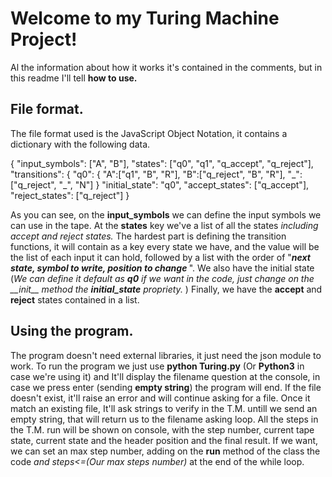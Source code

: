 # Welcome to my Turing Machine Project! 

Al the information about how it works it's contained in the comments, but in this readme I'll tell **how to use.**

## File format.

The file format used is the JavaScript Object Notation, it contains a dictionary with the following data.

{
	"input_symbols":  ["A",  "B"],
	"states":  ["q0",  "q1",  "q_accept",  "q_reject"],
	"transitions":  {
		"q0":  {
			"A":["q1",  "B",  "R"],
			"B":["q_reject",  "B",  "R"],
			"_":["q_reject", "\_", "N"]
	}
	"initial_state":  "q0",
	"accept_states":  ["q_accept"],
	"reject_states":  ["q_reject"]
}

As you can see, on the **input_symbols** we can define the input symbols we can use in the tape.
At the **states**   key we've a list of all the states <em>including accept and reject states.</em>
The hardest part is defining the transition functions, it will contain as a key every state we have, and the value will be the list of each input it can hold, followed by a list with the order of "<em><strong>next state, symbol to write, position to change </strong></em>".
We also have the initial state (<em>We can define it default as <strong>q0</strong> if we want in the code, just change on the \_\_init__ method the <strong>initial_state</strong> propriety. </em>)
Finally, we have the <strong>accept</strong> and <strong>reject</strong> states contained in a list.

## Using the program.

The program doesn't need external libraries, it just need the json module to work. To run the program we just use <strong>python Turing.py</strong> (Or <strong>Python3</strong> in case we're using it) and It'll display the filename question at the console, in case we press enter (sending <strong>empty string</strong>) the program will end. If the file doesn't exist, it'll raise an error and will continue asking for a file. Once it match an  existing file, It'll ask strings to verify in the T.M. untill we send an empty string, that will return us to the filename asking loop.
All the steps in the T.M. run will be shown on console, with the step number, current tape state, current state and the header position and the final result. If we want, we can set an max step number, adding on the <strong>run</strong>  method of the class the code <em>and steps<=(Our max steps number)</em> at the end of the while loop.
